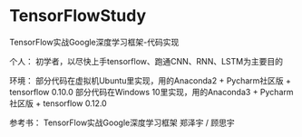 # TensorFlowStudy
TensorFlow实战Google深度学习框架-代码实现

个人：
初学者，以尽快上手tensorflow、跑通CNN、RNN、LSTM为主要目的

环境：
部分代码在虚拟机Ubuntu里实现，用的Anaconda2 + Pycharm社区版 + tensorflow 0.10.0
部分代码在Windows 10里实现，用的Anaconda3 + Pycharm社区版 + tensorflow 0.12.0

参考书：
TensorFlow实战Google深度学习框架  郑泽宇 / 顾思宇 
